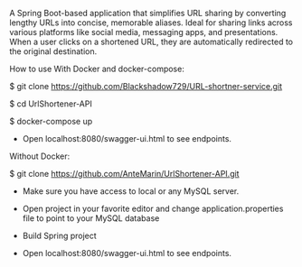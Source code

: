 A Spring Boot-based application that simplifies URL sharing by converting lengthy URLs into concise, memorable aliases. Ideal for sharing links across various platforms like social media, messaging apps, and presentations. When a user clicks on a shortened URL, they are automatically redirected to the original destination.

How to use
With Docker and docker-compose:

$ git clone https://github.com/Blackshadow729/URL-shortner-service.git

$ cd UrlShortener-API 

$ docker-compose up 

- Open localhost:8080/swagger-ui.html to see endpoints. 

Without Docker:

$ git clone https://github.com/AnteMarin/UrlShortener-API.git

- Make sure you have access to local or any MySQL server.

- Open project in your favorite editor and change application.properties file to point to your MySQL database

- Build Spring project 

- Open localhost:8080/swagger-ui.html to see endpoints.
